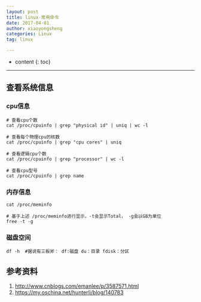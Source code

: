 ```yaml
---
layout: post
title: linux-常用命令
date: 2017-04-01
author: xiaoyongsheng
categories: Linux
tag: linux

---
```


* content
{: toc}

---

## 查看系统信息  

### cpu信息  

```shell
# 查看cpu个数
cat /proc/cpuinfo | grep "physical id" | uniq | wc -l

# 查看每个物理cpu的核数
cat /proc/cpuinfo | grep "cpu cores" | uniq

# 查看逻辑cpu个数
cat /proc/cpuinfo | grep "processor" | wc -l

# 查看cpu型号
cat /proc/cpuinfo | grep name
```

### 内存信息

```shell
cat /proc/meminfo

# 基于上述 /proc/meminfo进行显示，-t会显示Total， -g会以GB为单位  
free -t -g
```


### 磁盘空间

```shell
df -h  #据说有三板斧： df:磁盘 du：目录 fdisk：分区
```

## 参考资料  

1. http://www.cnblogs.com/emanlee/p/3587571.html  
2. https://my.oschina.net/hunterli/blog/140783  